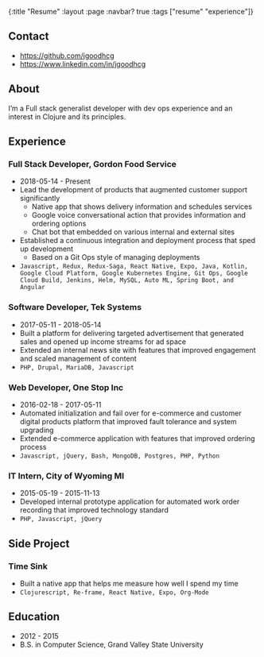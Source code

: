 {:title "Resume" :layout :page :navbar? true :tags ["resume" "experience"]}

## Contact
- https://github.com/jgoodhcg
- https://www.linkedin.com/in/jgoodhcg

## About
I’m a Full stack generalist developer with dev ops experience and an interest in Clojure and its principles.

## Experience
### Full Stack Developer, Gordon Food Service
- 2018-05-14 - Present
- Lead the development of products that augmented customer support significantly
  - Native app that shows delivery information and schedules services
  - Google voice conversational action that provides information and ordering options
  - Chat bot that embedded on various internal and external sites
- Established a continuous integration and deployment process that sped up development
  - Based on a Git Ops style of managing deployments
- `Javascript, Redux, Redux-Saga, React Native, Expo, Java, Kotlin, Google Cloud Platform, Google Kubernetes Engine, Git Ops, Google Cloud Build, Jenkins, Helm, MySQL, Auto ML, Spring Boot, and Angular` 

### Software Developer, Tek Systems
- 2017-05-11 - 2018-05-14
- Built a platform for delivering targeted advertisement that generated sales and opened up income streams for ad space
- Extended an internal news site with features that improved engagement and scaled management of content
- `PHP, Drupal, MariaDB, Javascript`

### Web Developer, One Stop Inc
- 2016-02-18 - 2017-05-11
- Automated initialization and fail over for e-commerce and customer digital products platform that improved fault tolerance and system upgrading
- Extended e-commerce application with features that improved ordering process
- `Javascript, jQuery, Bash, MongoDB, Postgres, PHP, Python` 

### IT Intern, City of Wyoming MI
- 2015-05-19 - 2015-11-13
- Developed internal prototype application for automated work order recording that improved technology standard
- `PHP, Javascript, jQuery`

## Side Project
### Time Sink
- Built a native app that helps me measure how well I spend my time
- `Clojurescript, Re-frame, React Native, Expo, Org-Mode` 

## Education
- 2012 - 2015
- B.S. in Computer Science, Grand Valley State University
